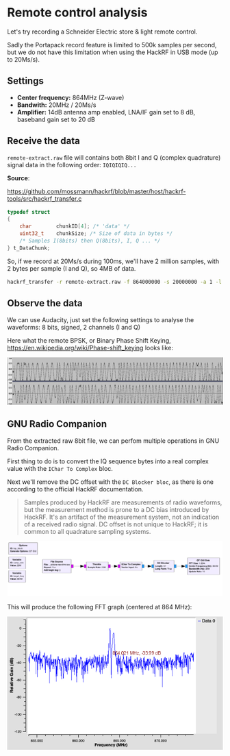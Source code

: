 # Remote control analysis

Let's try recording a Schneider Electric store & light remote control.

Sadly the Portapack record feature is limited to 500k samples per second, but we do not have this limitation when using the HackRF in USB mode (up to 20Ms/s).

## Settings

- **Center frequency:** 864MHz (Z-wave)
- **Bandwith:** 20MHz / 20Ms/s
- **Amplifier:** 14dB antenna amp enabled, LNA/IF gain set to 8 dB, baseband gain set to 20 dB

## Receive the data

`remote-extract.raw` file will contains both 8bit I and Q (complex quadrature) signal data in the following order: `IQIQIQIQ...`

**Source**:

https://github.com/mossmann/hackrf/blob/master/host/hackrf-tools/src/hackrf_transfer.c

```c
typedef struct 
{
    char		chunkID[4]; /* 'data' */
    uint32_t	chunkSize; /* Size of data in bytes */
	/* Samples I(8bits) then Q(8bits), I, Q ... */
} t_DataChunk;
```

So, if we record at 20Ms/s during 100ms, we'll have 2 million samples, with 2 bytes per sample (I and Q), so 4MB of data.

```bash
hackrf_transfer -r remote-extract.raw -f 864000000 -s 20000000 -a 1 -l 5 -g 20
```

## Observe the data

We can use Audacity, just set the following settings to analyse the waveforms: 8 bits, signed, 2 channels (I and Q)

Here what the remote BPSK, or Binary Phase Shift Keying, https://en.wikipedia.org/wiki/Phase-shift_keying looks like:

![alt text](../assets/images/remote-bpsk.png)

## GNU Radio Companion

From the extracted raw 8bit file, we can perfom multiple operations in GNU Radio Companion.

First thing to do is to convert the IQ sequence bytes into a real complex value with the `IChar To Complex` bloc.

Next we'll remove the DC offset with the `DC Blocker bloc`, as there is one according to the official HackRF documentation.

> Samples produced by HackRF are measurements of radio waveforms, but the measurement method is prone to a DC bias introduced by HackRF. It's an artifact of the measurement system, not an indication of a received radio signal. DC offset is not unique to HackRF; it is common to all quadrature sampling systems.

![alt text](../assets/images/remote-grc.png)

This will produce the following FFT graph (centered at 864 MHz):

![alt text](../assets/images/remote-fft-grc.png)
